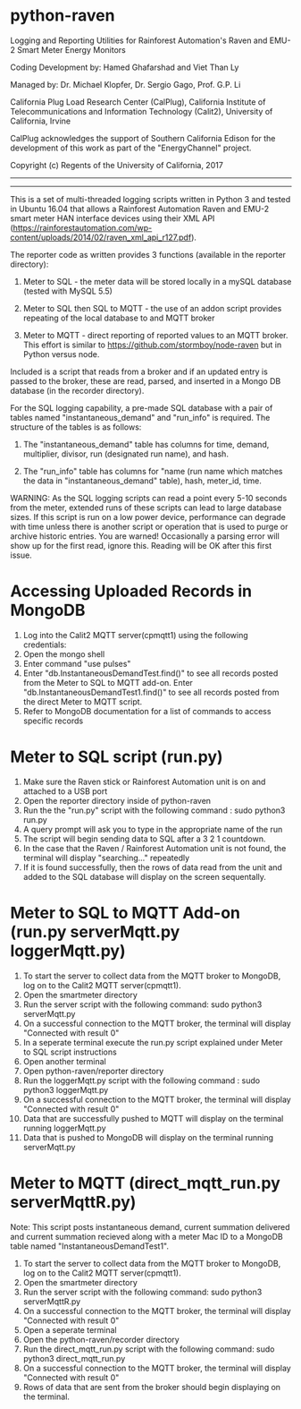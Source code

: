 # python-raven

Logging and Reporting Utilities for Rainforest Automation's Raven and EMU-2 Smart Meter Energy Monitors

Coding Development by: Hamed Ghafarshad and Viet Than Ly

Managed by: Dr. Michael Klopfer, Dr. Sergio Gago, Prof. G.P. Li

California Plug Load Research Center (CalPlug), California Institute of Telecommunications and Information Technology (Calit2), University of California, Irvine

CalPlug acknowledges the support of Southern California Edison for the development of this work as part of the "EnergyChannel" project.

Copyright (c) Regents of the University of California, 2017

***************************************************************************************************
***************************************************************************************************


This is a set of multi-threaded logging scripts written in Python 3 and tested in Ubuntu 16.04 that allows a Rainforest Automation Raven and EMU-2 smart meter HAN interface devices using their XML API (https://rainforestautomation.com/wp-content/uploads/2014/02/raven_xml_api_r127.pdf).

The reporter code as written provides 3 functions (available in the reporter directory):

1) Meter to SQL - the meter data will be stored locally in a mySQL database (tested with MySQL 5.5)

2) Meter to SQL then SQL to MQTT - the use of an addon script provides repeating of the local database to and MQTT broker 

3) Meter to MQTT - direct reporting of reported values to an MQTT broker.  This effort is similar to https://github.com/stormboy/node-raven but in Python versus node.

Included is a script that reads from a broker and if an updated entry is passed to the broker, these are read, parsed, and inserted in a Mongo DB database (in the recorder directory).

For the SQL logging capability, a pre-made SQL database with a pair of tables named "instantaneous_demand" and "run_info" is required.  The structure of the tables is as follows:

1) The "instantaneous_demand" table has columns for time, demand, multiplier, divisor, run (designated run name), and hash.  

2) The "run_info" table has columns for "name (run name which matches the data in "instantaneous_demand" table), hash, meter_id, time.


WARNING:  As the SQL logging scripts can read a point every 5-10 seconds from the meter, extended runs of these scripts can lead to large database sizes.  If this script is run on a low power device, performance can degrade with time unless there is another script or operation that is used to purge or archive historic entries.  You are warned!  Occasionally a parsing error will show up for the first read, ignore this.  Reading will be OK after this first issue.  

# Accessing Uploaded Records in MongoDB

1) Log into the Calit2 MQTT server(cpmqtt1) using the following credentials:
2) Open the mongo shell
3) Enter command "use pulses"
4) Enter "db.InstantaneousDemandTest.find()" to see all records posted from the Meter to SQL to MQTT add-on. Enter "db.InstantaneousDemandTest1.find()" to see all records posted from the direct Meter to MQTT script.
5) Refer to MongoDB documentation for a list of commands to access specific records

# Meter to SQL script (run.py)

1) Make sure the Raven stick or Rainforest Automation unit is on and attached to a USB port
2) Open the reporter directory inside of python-raven
3) Run the the "run.py" script with the following command : sudo python3 run.py
4) A query prompt will ask you to type in the appropriate name of the run
5) The script will begin sending data to SQL after a 3 2 1 countdown.
6) In the case that the Raven / Rainforest Automation unit is not found, the terminal will display "searching..." repeatedly
7) If it is found successfully, then the rows of data read from the unit and added to the SQL database will display on the screen sequentally.

# Meter to SQL to MQTT Add-on (run.py serverMqtt.py loggerMqtt.py)

1) To start the server to collect data from the MQTT broker to MongoDB, log on to the Calit2 MQTT server(cpmqtt1). 
2) Open the smartmeter directory
3) Run the server script with the following command:
	sudo python3 serverMqtt.py
4) On a successful connection to the MQTT broker, the terminal will display "Connected with result 0"
5) In a seperate terminal execute the run.py script explained under Meter to SQL script instructions
6) Open another terminal
7) Open python-raven/reporter directory
8) Run the loggerMqtt.py script with the following command : sudo python3 loggerMqtt.py
9) On a successful connection to the MQTT broker, the terminal will display "Connected with result 0"
10) Data that are successfully pushed to MQTT will display on the terminal running loggerMqtt.py
11) Data that is pushed to MongoDB will display on the terminal running serverMqtt.py

# Meter to MQTT (direct_mqtt_run.py serverMqttR.py)

Note: This script posts instantaneous demand, current summation delivered and current summation recieved along with a meter Mac ID to a MongoDB table named "InstantaneousDemandTest1". 

1) To start the server to collect data from the MQTT broker to MongoDB, log on to the Calit2 MQTT server(cpmqtt1). 
2) Open the smartmeter directory
3) Run the server script with the following command:
	sudo python3 serverMqttR.py
4) On a successful connection to the MQTT broker, the terminal will display "Connected with result 0"
5) Open a seperate terminal
6) Open the python-raven/recorder directory 
7) Run the direct_mqtt_run.py script with the following command:
	sudo python3 direct_mqtt_run.py
8) On a successful connection to the MQTT broker, the terminal will display "Connected with result 0"
9) Rows of data that are sent from the broker should begin displaying on the terminal.


